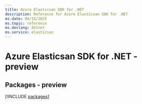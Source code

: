 ```yaml
---
title: Azure Elasticsan SDK for .NET
description: Reference for Azure Elasticsan SDK for .NET
ms.date: 04/15/2025
ms.topic: reference
ms.devlang: dotnet
ms.service: elasticsan
---
```

# Azure Elasticsan SDK for .NET - preview
## Packages - preview
[!INCLUDE [packages](elasticsan-index.md)]